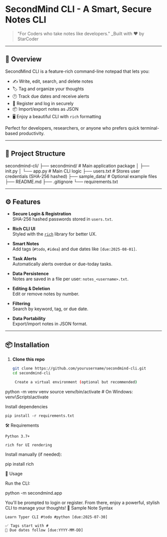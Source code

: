 # SecondMind CLI - A Smart, Secure Notes CLI

> "For Coders who take notes like developers."
> _Built with ❤️ by StarCoder

---

## 🚀 Overview

SecondMind CLI is a feature-rich command-line notepad that lets you:

- ✍️ Write, edit, search, and delete notes
- 🏷️ Tag and organize your thoughts
- 🕐 Track due dates and receive alerts
- 🔐 Register and log in securely
- 📦 Import/export notes as JSON
- 🖥️ Enjoy a beautiful CLI with `rich` formatting

Perfect for developers, researchers, or anyone who prefers quick terminal-based productivity.

---

## 📁 Project Structure

secondmind-cli/
├── secondmind/ # Main application package
│ ├── init.py
│ └── app.py # Main CLI logic
├── users.txt # Stores user credentials (SHA-256 hashed)
├── sample_data/ # Optional example files
├── README.md
├── .gitignore
└── requirements.txt


---

## ⚙️ Features

- **Secure Login & Registration**  
  SHA-256 hashed passwords stored in `users.txt`.

- **Rich CLI UI**  
  Styled with the [`rich`](https://github.com/Textualize/rich) library for better UX.

- **Smart Notes**  
  Add tags (`#todo`, `#idea`) and due dates like `[due:2025-08-01]`.

- **Task Alerts**  
  Automatically alerts overdue or due-today tasks.

- **Data Persistence**  
  Notes are saved in a file per user: `notes_<username>.txt`.

- **Editing & Deletion**  
  Edit or remove notes by number.

- **Filtering**  
  Search by keyword, tag, or due date.

- **Data Portability**  
  Export/import notes in JSON format.

---

## 📦 Installation

1. **Clone this repo**

   ```bash
   git clone https://github.com/yourusername/secondmind-cli.git
   cd secondmind-cli

    Create a virtual environment (optional but recommended)

python -m venv venv
source venv/bin/activate  # On Windows: venv\Scripts\activate

Install dependencies

    pip install -r requirements.txt

🛠 Requirements

    Python 3.7+

    rich for UI rendering

Install manually (if needed):

pip install rich

🔑 Usage

Run the CLI:

python -m secondmind.app

You'll be prompted to login or register. From there, enjoy a powerful, stylish CLI to manage your thoughts!
🧪 Sample Note Syntax

    Learn Typer CLI #todo #python [due:2025-07-30]

    ✅ Tags start with #
    📅 Due dates follow [due:YYYY-MM-DD]

